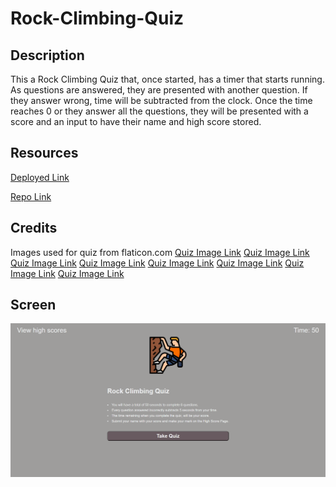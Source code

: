 # Rock-Climbing-Quiz

## Description

This a Rock Climbing Quiz that, once started, has a timer that starts running. As questions are answered, they are presented with another question. If they answer wrong, time will be subtracted from the clock. Once the time reaches 0 or they answer all the questions, they will be presented with a score and an input to have their name and high score stored.

## Resources

[Deployed Link](https://zgibbs58.github.io/Code-Quiz/)

[Repo Link](https://github.com/Zgibbs58/Code-Quiz)

## Credits

Images used for quiz from flaticon.com
[Quiz Image Link](https://www.flaticon.com/free-icons/climbing)
[Quiz Image Link](https://www.flaticon.com/free-icons/summit)
[Quiz Image Link](https://www.flaticon.com/free-icons/climbing-wall)
[Quiz Image Link](https://www.flaticon.com/free-icons/miscellaneous)
[Quiz Image Link](https://www.flaticon.com/free-icons/climbing-shoes)
[Quiz Image Link](https://www.flaticon.com/free-icons/climber)
[Quiz Image Link](https://www.flaticon.com/free-icons/carabiner)
[Quiz Image Link](https://www.flaticon.com/free-icons/milestones)

## Screen 

![Screenshot](./assets/images/Rock-Climbing-Quiz-Screenshot.png)

